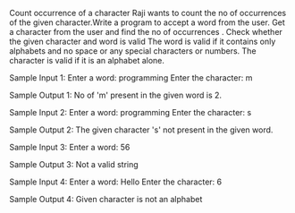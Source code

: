 Count occurrence of a character
Raji wants to count the no of occurrences of the given character.Write a program to accept a word from the user. Get a character from the user and find the no of occurrences . 
Check whether the given character and word is valid
The word is valid if it contains only alphabets and no space or any special characters or numbers.
The character is valid if it is an alphabet alone.

Sample Input 1:
Enter a word:
programming
Enter the character:
m

Sample Output 1:
No of 'm' present in the given word is 2.

Sample Input 2:
Enter a word:
programming
Enter the character:
s

Sample Output 2:
The given character 's' not present in the given word.

Sample Input 3:
Enter a word:
56

Sample Output 3:
Not a valid string

Sample Input 4:
Enter a word:
Hello
Enter the character:
6

Sample Output 4:
Given character is not an alphabet
